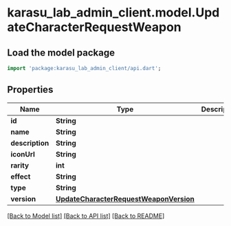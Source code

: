 # karasu_lab_admin_client.model.UpdateCharacterRequestWeapon

## Load the model package
```dart
import 'package:karasu_lab_admin_client/api.dart';
```

## Properties
Name | Type | Description | Notes
------------ | ------------- | ------------- | -------------
**id** | **String** |  | 
**name** | **String** |  | 
**description** | **String** |  | [optional] 
**iconUrl** | **String** |  | 
**rarity** | **int** |  | 
**effect** | **String** |  | 
**type** | **String** |  | 
**version** | [**UpdateCharacterRequestWeaponVersion**](UpdateCharacterRequestWeaponVersion.md) |  | 

[[Back to Model list]](../README.md#documentation-for-models) [[Back to API list]](../README.md#documentation-for-api-endpoints) [[Back to README]](../README.md)


